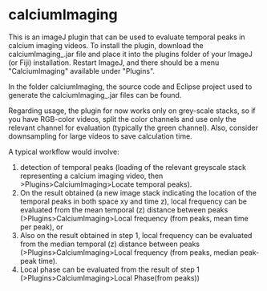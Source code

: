 # calciumImaging

This is an imageJ plugin that can be used to evaluate temporal peaks in calcium imaging videos. To install the plugin, download the 
calciumImaging_.jar file and place it into the plugins folder of your ImageJ (or Fiji) installation. Restart ImageJ, and there should be a menu "CalciumImaging" available under "Plugins".

In the folder calciumImaging, the source code and Eclipse project used to generate the calciumImaging_.jar files can be found.

Regarding usage, the plugin for now works only on grey-scale stacks, so if you have RGB-color videos, split the color channels and use only the relevant channel for evaluation (typically the green channel). Also, consider downsampling for large videos to save calculation time.

A typical workflow would involve:
1) detection of temporal peaks (loading of the relevant greyscale stack representing a calcium imaging video, then >Plugins>CalciumImaging>Locate temporal peaks). 
2) On the result obtained (a new image stack indicating the location of the temporal peaks in both space xy and time z), local frequency can be evaluated from the mean temporal (z) distance between peaks (>Plugins>CalciumImaging>Local frequency (from peaks, mean time per peak), or 
3) Also on the result obtained in step 1, local frequency can be evaluated from the median temporal (z) distance between peaks (>Plugins>CalciumImaging>Local frequency (from peaks, median peak-peak time).
4) Local phase can be evaluated from the result of step 1 (>Plugins>CalciumImaging>Local Phase(from peaks))
